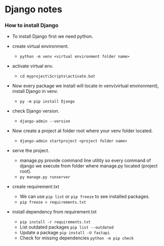 # Django notes
### How to install Django
* To install Django first we need python.
* create virtual environment.
  * ``python -m venv <virtual environment folder name>``


* activate virtual env.
  * ``cd myproject\Scripts\activate.bat``


* Now every package we install will locate in venv(virtual environment), install Django in venv.
  * ``py -m pip install Django``


* check Django version.
  * ``django-admin --version``


* Now create a project at folder root where your venv folder located.
  * ``django-admin startproject <project folder name>``


* serve the project.
  * manage.py provide command line utility so every command of django we execute from folder where manage.py located (project root).
  * ``py manage.py runserver``


* create requirement.txt
  * We can use ``pip list`` or ``pip freeze`` to see installed packages.
  * ``pip freeze > requirements.txt``


* install dependency from requirement.txt
  * ``pip install -r requirements.txt``
  * List outdated packages ``pip list --outdated``
  * Update a package ``pip install -U fastapi``
  * Check for missing dependencies ``python -m pip check``


